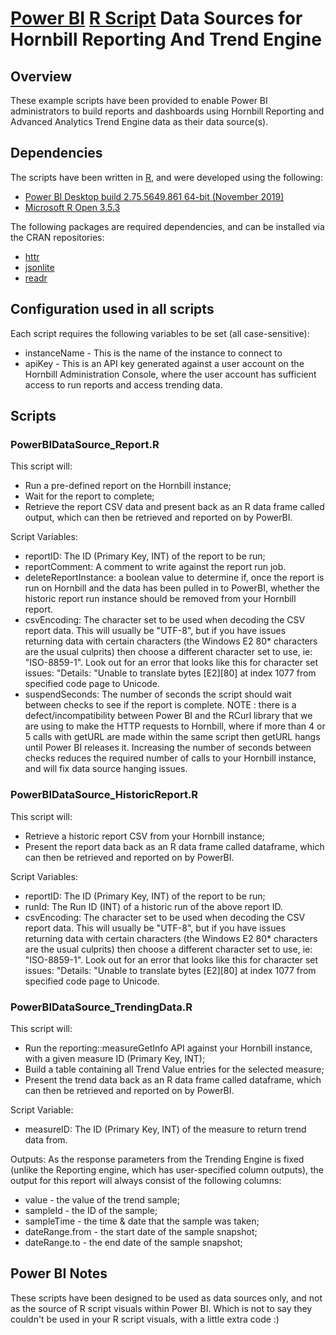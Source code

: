 # [Power BI](https://powerbi.microsoft.com/) [R Script](https://cran.r-project.org/) Data Sources for Hornbill Reporting And Trend Engine

## Overview

These example scripts have been provided to enable Power BI administrators to build reports and dashboards using Hornbill Reporting and Advanced Analytics Trend Engine data as their data source(s).

## Dependencies

The scripts have been written in [R](https://cran.r-project.org/), and were developed using the following:

- [Power BI Desktop build 2.75.5649.861 64-bit (November 2019)](https://powerbi.microsoft.com/)
- [Microsoft R Open 3.5.3](https://mran.microsoft.com/open/)

The following packages are required dependencies, and can be installed via the CRAN repositories:

- [httr](https://cran.r-project.org/web/packages/httr/)
- [jsonlite](https://cran.r-project.org/web/packages/jsonlite/)
- [readr](https://cran.r-project.org/web/packages/readr/index.html)

## Configuration used in all scripts

Each script requires the following variables to be set (all case-sensitive):

- instanceName - This is the name of the instance to connect to
- apiKey - This is an API key generated against a user account on the Hornbill Administration Console, where the user account has sufficient access to run reports and access trending data.

## Scripts

### PowerBIDataSource_Report.R

This script will:

- Run a pre-defined report on the Hornbill instance;
- Wait for the report to complete;
- Retrieve the report CSV data and present back as an R data frame called output, which can then be retrieved and reported on by PowerBI.

Script Variables:

- reportID: The ID (Primary Key, INT) of the  report to be run;
- reportComment: A comment to write against the report run job.
- deleteReportInstance: a boolean value to determine if, once the report is run on Hornbill and the data has been pulled in to PowerBI, whether the historic report run instance should be removed from your Hornbill report.
- csvEncoding: The character set to be used when decoding the CSV report data. This will usually be "UTF-8", but if you have issues returning data with certain characters (the Windows E2 80* characters are the usual culprits) then choose a different character set to use, ie: "ISO-8859-1". Look out for an error that looks like this for character set issues: "Details: "Unable to translate bytes [E2][80] at index 1077 from specified code page to Unicode.
- suspendSeconds: The number of seconds the script should wait between checks to see if the report is complete. NOTE : there is a defect/incompatibility between Power BI and the RCurl library that we are using to make the HTTP requests to Hornbill, where if more than 4 or 5 calls with getURL are made within the same script then getURL hangs until Power BI releases it. Increasing the number of seconds between checks reduces the required number of calls to your Hornbill instance, and will fix data source hanging issues.

### PowerBIDataSource_HistoricReport.R

This script will:

- Retrieve a historic report CSV from your Hornbill instance;
- Present the report data back as an R data frame called dataframe, which can then be retrieved and reported on by PowerBI.

Script Variables:

- reportID: The ID (Primary Key, INT) of the  report to be run;
- runId: The Run ID (INT) of a historic run of the above report ID.
- csvEncoding: The character set to be used when decoding the CSV report data. This will usually be "UTF-8", but if you have issues returning data with certain characters (the Windows E2 80* characters are the usual culprits) then choose a different character set to use, ie: "ISO-8859-1". Look out for an error that looks like this for character set issues: "Details: "Unable to translate bytes [E2][80] at index 1077 from specified code page to Unicode.

### PowerBIDataSource_TrendingData.R

This script will:

- Run the reporting::measureGetInfo API  against your Hornbill instance, with a given measure ID (Primary Key, INT);
- Build a table containing all Trend Value entries for the selected measure;
- Present the trend data back as an R data frame called dataframe, which can then be retrieved and reported on by PowerBI.

Script Variable:

- measureID: The ID (Primary Key, INT) of the measure to return trend data from.

Outputs:
As the response parameters from the Trending Engine is fixed (unlike the Reporting engine, which has user-specified column outputs), the output for this report will always consist  of the following columns:

- value - the value of the trend sample;
- sampleId - the ID of the sample;
- sampleTime - the time & date that the sample was taken;
- dateRange.from - the start date of the sample snapshot;
- dateRange.to - the end date of the sample snapshot;

## Power BI Notes

These scripts have been designed to be used as data sources only, and not as the source of R script visuals within Power BI. Which is not to say they couldn't be used in your R script visuals, with a little extra code :)